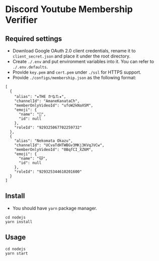 # Discord Youtube Membership Verifier

## Required settings

- Download Google OAuth 2.0 client credentials, rename it to `client_secret.json` and place it under the root directory.
- Create `./.env` and put environment variables into it. You can refer to `./.env.defaults`.
- Provide `key.pem` and `cert.pem` under `./ssl` for HTTPS support.
- Provide `./configs/membership.json` as the following format:
```
[
  {
    "alias": "★THE かなた★",
    "channelId": "AmaneKanataCh",
    "memberOnlyVideoId": "ufoW2kNaXSM",
    "emoji": {
      "name": "💫",
      "id": null
    },
    "roleId": "929325067702259732"
  },
  {
    "alias": "Nekomata Okazu",
    "channelId": "UCvaTdHTWBGv3MKj3KVqJVCw",
    "memberOnlyVideoId": "0BqfCI_XZ6M",
    "emoji": {
      "name": "🐱",
      "id": null
    },
    "roleId": "929325344610201600"
  }
]
```

## Install

- You should have `yarn` package manager.

```
cd nodejs
yarn install
```

## Usage

```
cd nodejs
yarn start
```